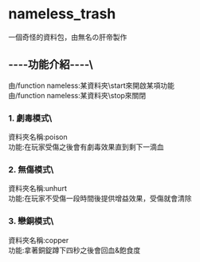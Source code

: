 # nameless_trash
一個奇怪的資料包，由無名の肝帝製作

## ----功能介紹----\
由/function nameless:某資料夾\start來開啟某項功能\
由/function nameless:某資料夾\stop來關閉

### 1. 劇毒模式\
資料夾名稱:poison\
功能:在玩家受傷之後會有劇毒效果直到剩下一滴血

### 2. 無傷模式\
資料夾名稱:unhurt\
功能:在玩家不受傷一段時間後提供增益效果，受傷就會清除

### 3. 戀銅模式\
資料夾名稱:copper\
功能:拿著銅錠蹲下四秒之後會回血&飽食度
